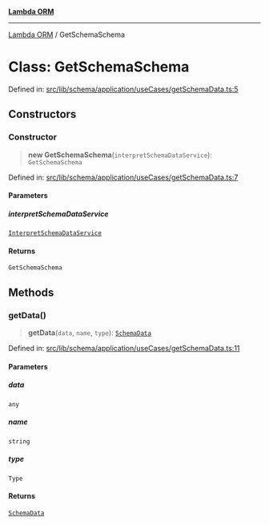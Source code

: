 [**Lambda ORM**](../README.md)

***

[Lambda ORM](../README.md) / GetSchemaSchema

# Class: GetSchemaSchema

Defined in: [src/lib/schema/application/useCases/getSchemaData.ts:5](https://github.com/lambda-orm/lambdaorm-base/blob/54d568062b637a6aed5442a048b140146d1f573b/src/lib/schema/application/useCases/getSchemaData.ts#L5)

## Constructors

### Constructor

> **new GetSchemaSchema**(`interpretSchemaDataService`): `GetSchemaSchema`

Defined in: [src/lib/schema/application/useCases/getSchemaData.ts:7](https://github.com/lambda-orm/lambdaorm-base/blob/54d568062b637a6aed5442a048b140146d1f573b/src/lib/schema/application/useCases/getSchemaData.ts#L7)

#### Parameters

##### interpretSchemaDataService

[`InterpretSchemaDataService`](InterpretSchemaDataService.md)

#### Returns

`GetSchemaSchema`

## Methods

### getData()

> **getData**(`data`, `name`, `type`): [`SchemaData`](../interfaces/SchemaData.md)

Defined in: [src/lib/schema/application/useCases/getSchemaData.ts:11](https://github.com/lambda-orm/lambdaorm-base/blob/54d568062b637a6aed5442a048b140146d1f573b/src/lib/schema/application/useCases/getSchemaData.ts#L11)

#### Parameters

##### data

`any`

##### name

`string`

##### type

`Type`

#### Returns

[`SchemaData`](../interfaces/SchemaData.md)
